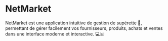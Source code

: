 # NetMarket
NetMarket est une application intuitive de gestion de supérette 🛒, permettant de gérer facilement vos fournisseurs, produits, achats et ventes dans une interface moderne et interactive. 💻📊
